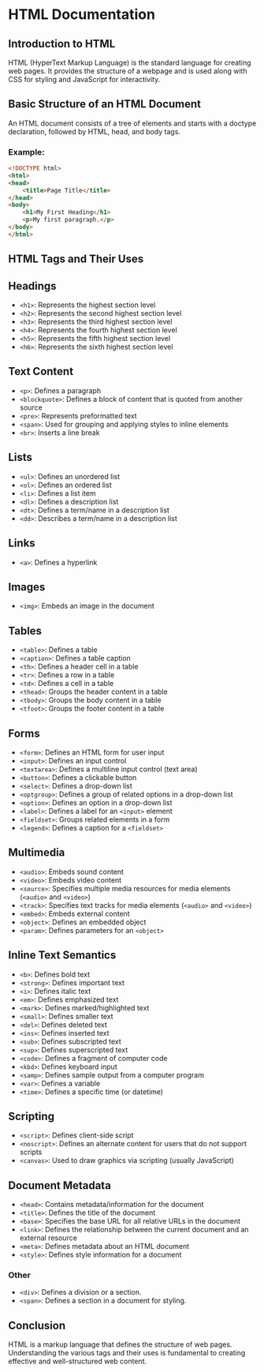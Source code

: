 # HTML Documentation

## Introduction to HTML
HTML (HyperText Markup Language) is the standard language for creating web pages. It provides the structure of a webpage and is used along with CSS for styling and JavaScript for interactivity.

## Basic Structure of an HTML Document
An HTML document consists of a tree of elements and starts with a doctype declaration, followed by HTML, head, and body tags.

### Example:
```html
<!DOCTYPE html>
<html>
<head>
    <title>Page Title</title>
</head>
<body>
    <h1>My First Heading</h1>
    <p>My first paragraph.</p>
</body>
</html>
```

## HTML Tags and Their Uses

## Headings
- `<h1>`: Represents the highest section level
- `<h2>`: Represents the second highest section level
- `<h3>`: Represents the third highest section level
- `<h4>`: Represents the fourth highest section level
- `<h5>`: Represents the fifth highest section level
- `<h6>`: Represents the sixth highest section level

## Text Content
- `<p>`: Defines a paragraph
- `<blockquote>`: Defines a block of content that is quoted from another source
- `<pre>`: Represents preformatted text
- `<span>`: Used for grouping and applying styles to inline elements
- `<br>`: Inserts a line break

## Lists
- `<ul>`: Defines an unordered list
- `<ol>`: Defines an ordered list
- `<li>`: Defines a list item
- `<dl>`: Defines a description list
- `<dt>`: Defines a term/name in a description list
- `<dd>`: Describes a term/name in a description list

## Links
- `<a>`: Defines a hyperlink

## Images
- `<img>`: Embeds an image in the document

## Tables
- `<table>`: Defines a table
- `<caption>`: Defines a table caption
- `<th>`: Defines a header cell in a table
- `<tr>`: Defines a row in a table
- `<td>`: Defines a cell in a table
- `<thead>`: Groups the header content in a table
- `<tbody>`: Groups the body content in a table
- `<tfoot>`: Groups the footer content in a table

## Forms
- `<form>`: Defines an HTML form for user input
- `<input>`: Defines an input control
- `<textarea>`: Defines a multiline input control (text area)
- `<button>`: Defines a clickable button
- `<select>`: Defines a drop-down list
- `<optgroup>`: Defines a group of related options in a drop-down list
- `<option>`: Defines an option in a drop-down list
- `<label>`: Defines a label for an `<input>` element
- `<fieldset>`: Groups related elements in a form
- `<legend>`: Defines a caption for a `<fieldset>`

## Multimedia
- `<audio>`: Embeds sound content
- `<video>`: Embeds video content
- `<source>`: Specifies multiple media resources for media elements (`<audio>` and `<video>`)
- `<track>`: Specifies text tracks for media elements (`<audio>` and `<video>`)
- `<embed>`: Embeds external content
- `<object>`: Defines an embedded object
- `<param>`: Defines parameters for an `<object>`

## Inline Text Semantics
- `<b>`: Defines bold text
- `<strong>`: Defines important text
- `<i>`: Defines italic text
- `<em>`: Defines emphasized text
- `<mark>`: Defines marked/highlighted text
- `<small>`: Defines smaller text
- `<del>`: Defines deleted text
- `<ins>`: Defines inserted text
- `<sub>`: Defines subscripted text
- `<sup>`: Defines superscripted text
- `<code>`: Defines a fragment of computer code
- `<kbd>`: Defines keyboard input
- `<samp>`: Defines sample output from a computer program
- `<var>`: Defines a variable
- `<time>`: Defines a specific time (or datetime)

## Scripting
- `<script>`: Defines client-side script
- `<noscript>`: Defines an alternate content for users that do not support scripts
- `<canvas>`: Used to draw graphics via scripting (usually JavaScript)

## Document Metadata
- `<head>`: Contains metadata/information for the document
- `<title>`: Defines the title of the document
- `<base>`: Specifies the base URL for all relative URLs in the document
- `<link>`: Defines the relationship between the current document and an external resource
- `<meta>`: Defines metadata about an HTML document
- `<style>`: Defines style information for a document

### Other
- `<div>`: Defines a division or a section.
- `<span>`: Defines a section in a document for styling.

## Conclusion
HTML is a markup language that defines the structure of web pages. Understanding the various tags and their uses is fundamental to creating effective and well-structured web content.
